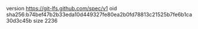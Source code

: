 version https://git-lfs.github.com/spec/v1
oid sha256:b74bef47b2b33eda10d449327fe80ea2b0fd78813c21525b7fe6b1ca30d3c45b
size 2236
